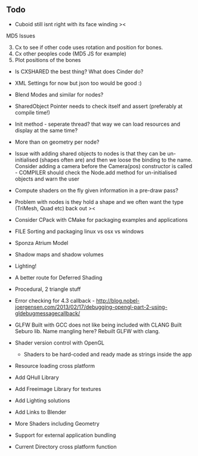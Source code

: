 ## Todo


* Cuboid still isnt right with its face winding ><

MD5 Issues


3) Cx to see if other code uses rotation and position for bones.
4) Cx other peoples code (MD5 JS for example)
5) Plot positions of the bones

* Is CXSHARED the best thing? What does Cinder do?
* XML Settings for now but json too would be good :)
* Blend Modes and similar for nodes?
* SharedObject Pointer needs to check itself and assert (preferably at compile time!)
* Init method - seperate thread? that way we can load resources and display at the same time?
* More than on geometry per node?

* Issue with adding shared objects to nodes is that they can be un-initialised (shapes often are) and then we loose the binding to the name. Consider adding a camera before the Camera(pos) constructor is called - COMPILER should check the Node.add method for un-initialised objects and warn the user

* Compute shaders on the fly given information in a pre-draw pass?
* Problem with nodes is they hold a shape and we often want the type (TriMesh, Quad etc) back out ><
* Consider CPack with CMake for packaging examples and applications
* FILE Sorting and packaging linux vs osx vs windows
* Sponza Atrium Model
* Shadow maps and shadow volumes
* Lighting!
* A better route for Deferred Shading
* Procedural, 2 triangle stuff
* Error checking for 4.3 callback - http://blog.nobel-joergensen.com/2013/02/17/debugging-opengl-part-2-using-gldebugmessagecallback/
* GLFW Built with GCC does not like being included with CLANG Built Seburo lib. Name mangling here? Rebuilt GLFW with clang.
* Shader version control with OpenGL
  * Shaders to be hard-coded and ready made as strings inside the app
* Resource loading cross platform
* Add QHull Library
* Add Freeimage Library for textures
* Add Lighting solutions
* Add Links to Blender
* More Shaders including Geometry
* Support for external application bundling
* Current Directory cross platform function
